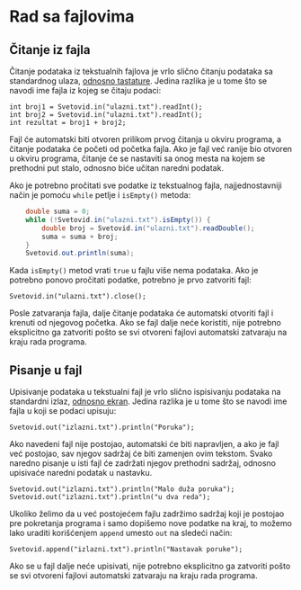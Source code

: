 Rad sa fajlovima
================

Čitanje iz fajla
----------------

Čitanje podataka iz tekstualnih fajlova je vrlo slično čitanju podataka sa
standardnog ulaza, [odnosno tastature](ucitavanje-i-ispisivanje.markdown).
Jedina razlika je u tome što se navodi ime fajla iz kojeg se čitaju podaci:

    int broj1 = Svetovid.in("ulazni.txt").readInt();
    int broj2 = Svetovid.in("ulazni.txt").readInt();
    int rezultat = broj1 + broj2;

Fajl će automatski biti otvoren prilikom prvog čitanja u okviru programa, a
čitanje podataka će početi od početka fajla. Ako je fajl već ranije bio otvoren
u okviru programa, čitanje će se nastaviti sa onog mesta na kojem se prethodni
put stalo, odnosno biće učitan naredni podatak.

Ako je potrebno pročitati sve podatke iz tekstualnog fajla, najjednostavniji
način je pomoću `while` petlje i `isEmpty()` metoda:

```java
    double suma = 0;
    while (!Svetovid.in("ulazni.txt").isEmpty()) {
        double broj = Svetovid.in("ulazni.txt").readDouble();
        suma = suma + broj;
    }
    Svetovid.out.println(suma);
```

Kada `isEmpty()` metod vrati `true` u fajlu više nema podataka. Ako je potrebno
ponovo pročitati podatke, potrebno je prvo zatvoriti fajl:

    Svetovid.in("ulazni.txt").close();

Posle zatvaranja fajla, dalje čitanje podataka će automatski otvoriti fajl i
krenuti od njegovog početka. Ako se fajl dalje neće koristiti, nije potrebno
eksplicitno ga zatvoriti pošto se svi otvoreni fajlovi automatski zatvaraju na
kraju rada programa.

Pisanje u fajl
--------------

Upisivanje podataka u tekstualni fajl je vrlo slično ispisivanju podataka na
standardni izlaz, [odnosno ekran](ucitavanje-i-ispisivanje.markdown). Jedina
razlika je u tome što se navodi ime fajla u koji se podaci upisuju:

    Svetovid.out("izlazni.txt").println("Poruka");

Ako navedeni fajl nije postojao, automatski će biti napravljen, a ako je fajl
već postojao, sav njegov sadržaj će biti zamenjen ovim tekstom. Svako naredno
pisanje u isti fajl će zadržati njegov prethodni sadržaj, odnosno upisivaće
naredni podatak u nastavku.

    Svetovid.out("izlazni.txt").println("Malo duža poruka");
    Svetovid.out("izlazni.txt").println("u dva reda");

Ukoliko želimo da u već postojećem fajlu zadržimo sadržaj koji je postojao pre
pokretanja programa i samo dopišemo nove podatke na kraj, to možemo lako uraditi
korišćenjem `append` umesto `out` na sledeći način:

    Svetovid.append("izlazni.txt").println("Nastavak poruke");

Ako se u fajl dalje neće upisivati, nije potrebno eksplicitno ga zatvoriti pošto
se svi otvoreni fajlovi automatski zatvaraju na kraju rada programa.

